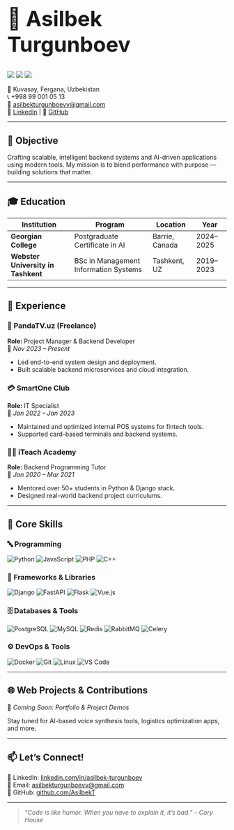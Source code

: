 <div>

<h1 style="font-weight: bold; font-size: 3rem;">🚀 Asilbek Turgunboev</h1>

<p>
  <img src="https://img.shields.io/badge/Role-Software%20Engineer-blue?style=for-the-badge" />
  <img src="https://img.shields.io/badge/Experience-3%2B%20Years-brightgreen?style=for-the-badge" />
  <img src="https://img.shields.io/badge/Speciality-Backend%20%2F%20AI-yellow?style=for-the-badge" />
</p>

<p>
  📍 Kuvasay, Fergana, Uzbekistan <br />
  📞 +998 99 001 05 13 <br />
  📧 <a href="mailto:asilbekturgunboevv@gmail.com">asilbekturgunboevv@gmail.com</a> <br />
  🔗 <a href="https://linkedin.com/in/asilbek-turgunboev" target="_blank">LinkedIn</a> | 
  🐙 <a href="https://github.com/AsilbekT" target="_blank">GitHub</a>
</p>

</div>

---

## 🎯 Objective

Crafting scalable, intelligent backend systems and AI-driven applications using modern tools. My mission is to blend performance with purpose — building solutions that matter.

---

## 🎓 Education

| Institution                       | Program                                 | Location         | Year       |
|----------------------------------|------------------------------------------|------------------|------------|
| **Georgian College**             | Postgraduate Certificate in AI           | Barrie, Canada   | 2024–2025  |
| **Webster University in Tashkent** | BSc in Management Information Systems  | Tashkent, UZ     | 2019–2023  |

---

## 💼 Experience

### 🐼 PandaTV.uz (Freelance)
**Role:** Project Manager & Backend Developer  
📅 *Nov 2023 – Present*

- Led end-to-end system design and deployment.
- Built scalable backend microservices and cloud integration.

### 💳 SmartOne Club
**Role:** IT Specialist  
📅 *Jan 2022 – Jan 2023*

- Maintained and optimized internal POS systems for fintech tools.
- Supported card-based terminals and backend systems.

### 👨‍🏫 iTeach Academy
**Role:** Backend Programming Tutor  
📅 *Jan 2020 – Mar 2021*

- Mentored over 50+ students in Python & Django stack.
- Designed real-world backend project curriculums.

---

## 🧠 Core Skills

### 🔤 Programming
![Python](https://img.shields.io/badge/-Python-black?style=flat-square&logo=python)
![JavaScript](https://img.shields.io/badge/-JavaScript-black?style=flat-square&logo=javascript)
![PHP](https://img.shields.io/badge/-PHP-black?style=flat-square&logo=php)
![C++](https://img.shields.io/badge/-C++-black?style=flat-square&logo=c%2B%2B)

### 🧱 Frameworks & Libraries
![Django](https://img.shields.io/badge/-Django-092E20?style=flat-square&logo=django)
![FastAPI](https://img.shields.io/badge/-FastAPI-009688?style=flat-square&logo=fastapi)
![Flask](https://img.shields.io/badge/-Flask-black?style=flat-square&logo=flask)
![Vue.js](https://img.shields.io/badge/-Vue.js-4FC08D?style=flat-square&logo=vue.js)

### 🗄️ Databases & Tools
![PostgreSQL](https://img.shields.io/badge/-PostgreSQL-336791?style=flat-square&logo=postgresql)
![MySQL](https://img.shields.io/badge/-MySQL-005C84?style=flat-square&logo=mysql)
![Redis](https://img.shields.io/badge/-Redis-DC382D?style=flat-square&logo=redis)
![RabbitMQ](https://img.shields.io/badge/-RabbitMQ-FF6600?style=flat-square&logo=rabbitmq)
![Celery](https://img.shields.io/badge/-Celery-darkgreen?style=flat-square)

### ⚙️ DevOps & Tools
![Docker](https://img.shields.io/badge/-Docker-2496ED?style=flat-square&logo=docker)
![Git](https://img.shields.io/badge/-Git-F05032?style=flat-square&logo=git)
![Linux](https://img.shields.io/badge/-Linux-FCC624?style=flat-square&logo=linux)
![VS Code](https://img.shields.io/badge/-VS%20Code-007ACC?style=flat-square&logo=visual-studio-code)

---

## 🌐 Web Projects & Contributions

🚧 *Coming Soon: Portfolio & Project Demos*

Stay tuned for AI-based voice synthesis tools, logistics optimization apps, and more.

---

## 📫 Let’s Connect!

💼 LinkedIn: [linkedin.com/in/asilbek-turgunboev](https://linkedin.com/in/asilbek-turgunboev)  
📧 Email: [asilbekturgunboevv@gmail.com](mailto:asilbekturgunboevv@gmail.com)  
🐙 GitHub: [github.com/AsilbekT](https://github.com/AsilbekT)

---

> *“Code is like humor. When you have to explain it, it’s bad.” – Cory House*

